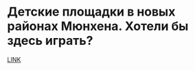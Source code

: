 # Детские площадки в новых районах Мюнхена. Хотели бы здесь играть?



[LINK](https://varlamov.ru/1841321.html)